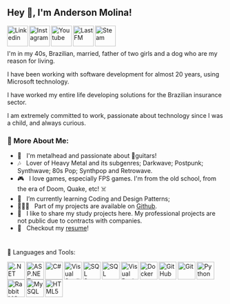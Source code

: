 ## Hey 👋, I'm Anderson Molina!

<a href='https://www.linkedin.com/in/molinaanderson/'><img align='left' alt="Linkedin" src="https://github.com/AndersonMolina/AndersonMolina/assets/13072328/9a897c47-9db6-409b-93f5-7c967c91bef2" height='48px'/></a>
<a href='https://www.instagram.com/anderson_jmolina/'><img align='left' alt="Instagram" src="https://github.com/AndersonMolina/AndersonMolina/assets/13072328/c7848811-56da-4de0-b6ad-e071b681a842" height='48px'/></a>
<a href='https://www.youtube.com/@iceman_molina'><img align='left' alt="Youtube" src="https://github.com/AndersonMolina/AndersonMolina/assets/13072328/49df8c0e-4c51-4c03-9289-8f96b48062b1" height='48px'/></a>
<a href='https://www.last.fm/pt/user/MolinaAnderson'><img align='left' alt="LastFM" src="https://github.com/AndersonMolina/AndersonMolina/assets/13072328/e52708fe-23e4-4d4a-a55a-aa87d8a86b1b" height='48px'/></a>
<a href='https://steamcommunity.com/id/AndersonMolina/'><img align='left' alt="Steam" src="https://github.com/AndersonMolina/AndersonMolina/assets/13072328/7f9b4ba4-ea12-454c-a7c5-0f3bb4916d17" height='48px'/></a>


<br>

#

I'm in my 40s, Brazilian, married, father of two girls and a dog who are my reason for living.

I have been working with software development for almost 20 years, using Microsoft technology.

I have worked my entire life developing solutions for the Brazilian insurance sector.

I am extremely committed to work, passionate about technology since I was a child, and always curious.

### 🧐 More About Me:

- 🤘 &nbsp; I'm metalhead and passionate about 🎸guitars!
- 🎶 &nbsp; Lover of Heavy Metal and its subgenres; Darkwave; Postpunk; Synthwave; 80s Pop; Synthpop and Retrowave.
- 🎮 &nbsp; I love games, especially FPS games. I'm from the old school, from the era of Doom, Quake, etc! ☠️
- 🌱 &nbsp; I’m currently learning Coding and Design Patterns; 
- 👨🏻‍💻 &nbsp; Part of my projects are available on [Github](https://github.com/AndersonMolina?tab=repositories).
- 🚫 &nbsp; I like to share my study projects here. My professional projects are not public due to contracts with companies.
- 📝 &nbsp; Checkout my [resume](https://drive.google.com/file/d/1uQbyUErsyUBCxigNhfIrPURf3gIGp2bq/view?usp=sharing)!

#
🔨 Languages and Tools:

<img align="left" src="https://github.com/AndersonMolina/AndersonMolina/assets/13072328/2d0dbb42-610c-4b44-8ffb-cbdd1ff55ba2" alt=".NET" height="41px"/> </a> 
<img align="left" src="https://github.com/AndersonMolina/AndersonMolina/assets/13072328/8b17af54-0f74-488c-b584-19c350e37fe6" alt="ASP.NET" height="41px"/> </a> 
<img align="left" src="https://github.com/AndersonMolina/AndersonMolina/assets/13072328/bc5e7661-e802-419c-864b-f7a9ed642b42)" alt="C#" height="41px"/> </a> 
<img align="left" src="https://github.com/AndersonMolina/AndersonMolina/assets/13072328/53b11cc2-51cf-467c-b075-1b9e639b4eb7" alt="Visual Studio" height="41px"/> </a> 
<img align="left" src="https://github.com/AndersonMolina/AndersonMolina/assets/13072328/6f5fe856-5444-4015-98a9-04a5ec599b06" alt="SQL Server" height="41px"/> </a> 
<img align="left" src="https://github.com/AndersonMolina/AndersonMolina/assets/13072328/da2ea86c-d840-4219-b0ca-ec89fb70dd7c" alt="SQL" height="41px"/> </a> 
<img align="left" src="https://github.com/AndersonMolina/AndersonMolina/assets/13072328/5b79585f-6ba3-46e1-ba7f-4493851ac86e" alt="Visual Basic 6" height="41px"/> </a> 
<img align="left" src="https://github.com/AndersonMolina/AndersonMolina/assets/13072328/1eaefcba-3ca4-4617-8b73-960f41a5a72d" alt="Docker" height="41px"/> </a> 
<img align="left" src="https://github.com/AndersonMolina/AndersonMolina/assets/13072328/8338a2a8-5ffc-4710-a2e2-ee3ae46a735c" alt="GitHub" height="41px"/> </a> 
<img align="left" src="https://github.com/AndersonMolina/AndersonMolina/assets/13072328/bc01b3df-6f4c-44f0-8ca2-8ea2b86c98a6" alt="Git" height="41px"/> </a> 
<img align="left" src="https://github.com/AndersonMolina/AndersonMolina/assets/13072328/5b60c869-c48c-4088-a520-43db4a255a21" alt="Python" height="41px"/> </a> 
<img align="left" src="https://github.com/AndersonMolina/AndersonMolina/assets/13072328/6fc2af98-13df-46be-85ea-5f47a8df165a" alt="RabbitMQ" height="41px"/> </a> 
<img align="left" src="https://github.com/AndersonMolina/AndersonMolina/assets/13072328/392d4751-e520-49bc-8b60-a7f80698914d" alt="MySQL" height="41px"/> </a> 
<img align="left" src="https://github.com/AndersonMolina/AndersonMolina/assets/13072328/f13a3ad7-9eba-49e2-b81e-aee3bc9f4cb2" alt="HTML5" height="41px"/> </a> 

<br>



